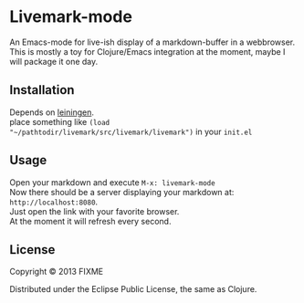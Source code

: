 # Livemark-mode

An Emacs-mode for live-ish display of a markdown-buffer in a
webbrowser.   
This is mostly a toy for Clojure/Emacs integration at the moment, maybe I will package it one day.

## Installation
Depends on [leiningen](https://github.com/technomancy/leiningen).  
place something like `(load "~/pathtodir/livemark/src/livemark/livemark")` in your `init.el`

## Usage
Open your markdown and execute `M-x: livemark-mode`  
Now there should be a server displaying your markdown at:
 `http://localhost:8080`.  
Just open the link with your favorite browser.  
At the moment it will refresh every second.  


## License

Copyright © 2013 FIXME

Distributed under the Eclipse Public License, the same as Clojure.
